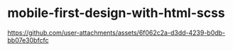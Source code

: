 # mobile-first-design-with-html-scss




https://github.com/user-attachments/assets/6f062c2a-d3dd-4239-b0db-bb07e30bfcfc

